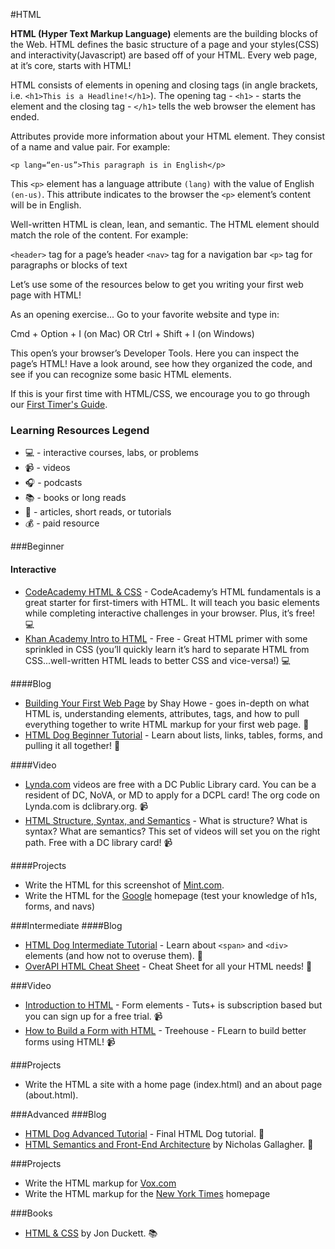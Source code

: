 #HTML

**HTML (Hyper Text Markup Language)** elements are the building blocks of the Web.  HTML defines the basic structure of a page and your styles(CSS) and interactivity(Javascript) are based off of your HTML. Every web page, at it’s core, starts with HTML!

HTML consists of elements in opening and closing tags (in angle brackets, i.e. ```<h1>This is a Headline!</h1>```).  The opening tag - ```<h1>``` - starts the element and the closing tag - ```</h1>``` tells the web browser the element has ended. 

Attributes provide more information about your HTML element. They consist of a name and value pair. For example:

```<p lang=“en-us”>This paragraph is in English</p>```

This ```<p>``` element has a language attribute ```(lang)``` with the value of English ```(en-us)```.  This attribute indicates to the browser the ```<p>``` element’s content will be in English. 

Well-written HTML is clean, lean, and semantic. The HTML element should match the role of the content. For example:

```<header>``` tag for a page’s header
```<nav>``` tag for a navigation bar
```<p>``` tag for paragraphs or blocks of text

Let’s use some of the resources below to get you writing your first web page with HTML!

As an opening exercise...
Go to your favorite website and type in:

Cmd + Option + I (on Mac) OR 
Ctrl + Shift + I (on Windows)

This open’s your browser’s Developer Tools. Here you can inspect the page’s HTML!  Have a look around, see how they organized the code, and see if you can recognize some basic HTML elements. 

If this is your first time with HTML/CSS, we encourage you to go through our [First Timer's Guide](https://github.com/womenwhocodedc/organization/blob/master/learning-resources/front-end-hack-nights/first_timers_guide.md).

### Learning Resources Legend
* :computer: - interactive courses, labs, or problems
* :video_camera: - videos
* :headphones: - podcasts
* :books: - books or long reads
* :page_facing_up: - articles, short reads, or tutorials
* :moneybag: - paid resource

###Beginner
#### Interactive
* [CodeAcademy HTML & CSS](http://www.codecademy.com/en/tracks/web) - CodeAcademy’s HTML fundamentals is a great starter for first-timers with HTML.  It will teach you basic elements while completing interactive challenges in your browser. Plus, it’s free! :computer:
* [Khan Academy Intro to HTML](https://www.khanacademy.org/computing/computer-programming/html-css) - Free - Great HTML primer with some sprinkled in CSS (you’ll quickly learn it’s hard to separate HTML from CSS...well-written HTML leads to better CSS and vice-versa!) :computer:

####Blog
* [Building Your First Web Page](http://learn.shayhowe.com/html-css/building-your-first-web-page/) by Shay Howe - goes in-depth on what HTML is, understanding elements, attributes, tags, and how to pull everything together to write HTML markup for your first web page. :page_facing_up:
* [HTML Dog Beginner Tutorial](http://www.htmldog.com/guides/html/beginner/) - Learn about lists, links, tables, forms, and pulling it all together! :page_facing_up:

####Video
* [Lynda.com](http://www.lynda.com/default.aspx) videos are free with a DC Public Library card.  You can be a resident of DC, NoVA, or MD to apply for a DCPL card! The org code on Lynda.com is dclibrary.org. :video_camera:
* [HTML Structure, Syntax, and Semantics](http://www.lynda.com/HTML-tutorials/HTML5-Structure-Syntax-Semantics/182177-2.html) - What is structure? What is syntax? What are semantics?  This set of videos will set you on the right path. Free with a DC library card! :video_camera:

####Projects
* Write the HTML for this screenshot of [Mint.com](https://drive.google.com/file/d/0B6IhK981Uf1tcFJ1RS0xT2hVYUpZa3JINUc0bFhaQ3h6T01B/view?usp=sharing).
* Write the HTML for the [Google](https://www.google.com/) homepage (test your knowledge of h1s, forms, and navs)


###Intermediate
####Blog
* [HTML Dog Intermediate Tutorial](http://www.htmldog.com/guides/html/intermediate/) - Learn about ```<span>``` and ```<div>``` elements (and how not to overuse them). :page_facing_up:
* [OverAPI HTML Cheat Sheet](http://overapi.com/html/) - Cheat Sheet for all your HTML needs! :page_facing_up:

###Video
* [Introduction to HTML](http://code.tutsplus.com/courses/introduction-to-html) - Form elements - Tuts+ is subscription based but you can sign up for a free trial. :video_camera: 
* [How to Build a Form with HTML](https://teamtreehouse.com/library/html/forms/inputs) - Treehouse - FLearn to build better forms using HTML! :video_camera:

###Projects
* Write the HTML a site with a home page (index.html) and an about page (about.html). 

###Advanced
###Blog 
* [HTML Dog Advanced Tutorial](http://www.htmldog.com/guides/html/advanced/) - Final HTML Dog tutorial. :page_facing_up:
* [HTML Semantics and Front-End Architecture](http://nicolasgallagher.com/about-html-semantics-front-end-architecture/#component-modifiers) by Nicholas Gallagher. :page_facing_up: 

###Projects
* Write the HTML markup for [Vox.com](http://www.vox.com/)
* Write the HTML markup for the [New York Times](http://www.nytimes.com/) homepage

###Books
* [HTML & CSS](http://www.amazon.com/HTML-CSS-Design-Build-Websites/dp/1118008189) by Jon Duckett. :books:
